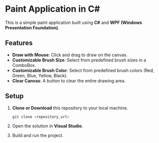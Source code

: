 # Paint Application in C#

This is a simple paint application built using **C#** and **WPF (Windows Presentation Foundation)**. 

## Features

- **Draw with Mouse**: Click and drag to draw on the canvas.
- **Customizable Brush Size**: Select from predefined brush sizes in a ComboBox.
- **Customizable Brush Color**: Select from predefined brush colors (Red, Green, Blue, Yellow, Black).
- **Clear Canvas**: A button to clear the entire drawing area.

## Setup

1. **Clone or Download** this repository to your local machine.

    ```bash
    git clone <repository_url>
    ```

2. Open the solution in **Visual Studio**.

3. Build and run the project.


